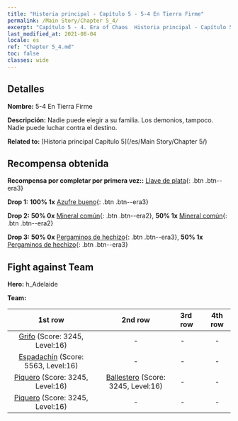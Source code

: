```yaml
---
title: "Historia principal - Capítulo 5 - 5-4 En Tierra Firme"
permalink: /Main Story/Chapter 5_4/
excerpt: "Capítulo 5 - 4. Era of Chaos  Historia principal - Capítulo 5_4. 5-4 En Tierra Firme"
last_modified_at: 2021-08-04
locale: es
ref: "Chapter 5_4.md"
toc: false
classes: wide
---
```


## Detalles

 **Nombre:** 5-4 En Tierra Firme

 **Descripción:** Nadie puede elegir a su familia. Los demonios, tampoco. Nadie puede luchar contra el destino.

 **Related to:** [Historia principal Capítulo 5](/es/Main Story/Chapter 5/)

## Recompensa obtenida

 **Recompensa por completar por primera vez::** [Llave de plata](/ItemsES/con_693/){: .btn .btn--era3}

 **Drop 1:** **100% 1x** [Azufre bueno](/ItemsES/mat_15/){: .btn .btn--era3}

 **Drop 2:** **50% 0x** [Mineral común](/ItemsES/mat_6/){: .btn .btn--era2}, **50% 1x** [Mineral común](/ItemsES/mat_6/){: .btn .btn--era2}

 **Drop 3:** **50% 0x** [Pergaminos de hechizo](/ItemsES/con_694/){: .btn .btn--era3}, **50% 1x** [Pergaminos de hechizo](/ItemsES/con_694/){: .btn .btn--era3}


## Fight against Team
 **Hero:** h_Adelaide

 **Team:**


  | 1st row | 2nd row | 3rd row | 4th row |
  |:----:|:----:|:----|:----:|
  | [Grifo](/es/units/Griffin/) (Score: 3245, Level:16)  | - | - | - |
  | [Espadachín](/es/units/Swordsman/) (Score: 5563, Level:16)  | - | - | - |
  | [Piquero](/es/units/Pikeman/) (Score: 3245, Level:16)  | [Ballestero](/es/units/Marksman/) (Score: 3245, Level:16)  | - | - |
  | [Piquero](/es/units/Pikeman/) (Score: 3245, Level:16)  | - | - | - |


